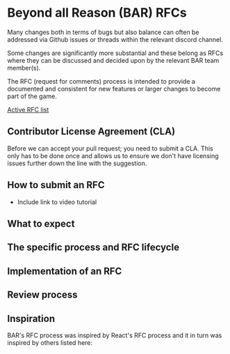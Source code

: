 # Beyond all Reason (BAR) RFCs

Many changes both in terms of bugs but also balance can often be addressed via Github issues or threads within the relevant discord channel.

Some changes are significantly more substantial and these belong as RFCs where they can be discussed and decided upon by the relevant BAR team member(s).

The RFC (request for comments) process is intended to provide a documented and consistent for new features or larger changes to become part of the game.

[Active RFC list](https://github.com/beyond-all-reason/rfcs/pulls)

## Contributor License Agreement (CLA)

Before we can accept your pull request; you need to submit a CLA. This only has to be done once and allows us to ensure we don't have licensing issues further down the line with the suggestion.

## How to submit an RFC
- Include link to video tutorial

## What to expect

## The specific process and RFC lifecycle

## Implementation of an RFC

## Review process

## Inspiration
BAR's RFC process was inspired by React's RFC process and it in turn was inspired by others listed here:

[React RFC process]: https://github.com/reactjs/rfcs
[Yarn RFC process]: https://github.com/yarnpkg/rfcs
[Rust RFC process]: https://github.com/rust-lang/rfcs
[Ember RFC process]: https://github.com/emberjs/rfcs
